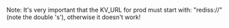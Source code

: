 Note: It's very important that the KV_URL for prod must start with: "rediss://" (note the double 's'), otherwise it doesn't work!